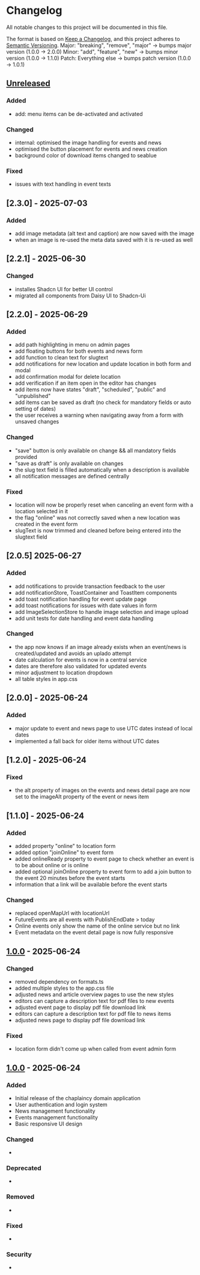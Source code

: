 # Changelog

All notable changes to this project will be documented in this file.

The format is based on [Keep a Changelog](https://keepachangelog.com/en/1.0.0/),
and this project adheres to [Semantic Versioning](https://semver.org/spec/v2.0.0.html).
Major: "breaking", "remove", "major" → bumps major version (1.0.0 → 2.0.0)
Minor: "add", "feature", "new" → bumps minor version (1.0.0 → 1.1.0)
Patch: Everything else → bumps patch version (1.0.0 → 1.0.1)

## [Unreleased]

### Added

- add: menu items can be de-activated and activated

### Changed

- internal: optimised the image handling for events and news
- optimised the button placement for events and news creation
- background color of download items changed to seablue

### Fixed

- issues with text handling in event texts

## [2.3.0] - 2025-07-03

### Added

- add image metadata (alt text and caption) are now saved with the image
- when an image is re-used the meta data saved with it is re-used as well

## [2.2.1] - 2025-06-30

### Changed

- installes Shadcn UI for better UI control
- migrated all components from Daisy UI to Shadcn-Ui

## [2.2.0] - 2025-06-29

### Added

- add path highlighting in menu on admin pages
- add floating buttons for both events and news form
- add function to clean text for slugtext
- add notifications for new location and update location in both form and modal
- add confirmation modal for delete location
- add verification if an item open in the editor has changes
- add items now have states "draft", "scheduled", "public" and "unpublished"
- add items can be saved as draft (no check for mandatory fields or auto setting of dates)
- the user receives a warning when navigating away from a form with unsaved changes

### Changed

- "save" button is only available on change && all mandatory fields provided
- "save as draft" is only available on changes
- the slug text field is filled automatically when a description is available
- all notification messages are defined centrally

### Fixed

- location will now be properly reset when canceling an event form with a location selected in it
- the flag "online" was not correctly saved when a new location was created in the event form
- slugText is now trimmed and cleaned before being entered into the slugtext field

## [2.0.5] 2025-06-27

### Added

- add notifications to provide transaction feedback to the user
- add notificationStore, ToastContainer and ToastItem components
- add toast notification handling for event update page
- add toast notifications for issues with date values in form
- add ImageSelectionStore to handle image selection and image upload
- add unit tests for date handling and event data handling

### Changed

- the app now knows if an image already exists when an event/news is created/updated and avoids an uplado attempt
- date calculation for events is now in a central service
- dates are therefore also validated for updated events
- minor adjustment to location dropdown
- all table styles in app.css

## [2.0.0] - 2025-06-24

### Added

- major update to event and news page to use UTC dates instead of local dates
- implemented a fall back for older items without UTC dates

## [1.2.0] - 2025-06-24

### Fixed

- the alt property of images on the events and news detail page are now set to the imageAlt property of the event or news item

## [1.1.0] - 2025-06-24

### Added

- added property "online" to location form
- added option "joinOnline" to event form
- added onlineReady property to event page to check whether an event is to be about online or is online
- added optional joinOnline property to event form to add a join button to the event 20 minutes before the event starts
- information that a link will be available before the event starts

### Changed

- replaced openMapUrl with locationUrl
- FutureEvents are all events with PublishEndDate > today
- Online events only show the name of the online service but no link
- Event metadata on the event detail page is now fully responsive

## [1.0.0] - 2025-06-24

### Changed

- removed dependency on formats.ts
- added multiple styles to the app.css file
- adjusted news and article overview pages to use the new styles
- editors can capture a description text for pdf files to new events
- adjusted event page to display pdf file download link
- editors can capture a description text for pdf file to news items
- adjusted news page to display pdf file download link

### Fixed

- location form didn't come up when called from event admin form

## [1.0.0] - 2025-06-24

### Added

- Initial release of the chaplaincy domain application
- User authentication and login system
- News management functionality
- Events management functionality
- Basic responsive UI design

### Changed

-

### Deprecated

-

### Removed

-

### Fixed

-

### Security

-

[Unreleased]: https://github.com/username/chaplaincy-domain/compare/v1.0.0...HEAD
[1.0.0]: https://github.com/username/chaplaincy-domain/releases/tag/v1.0.0

